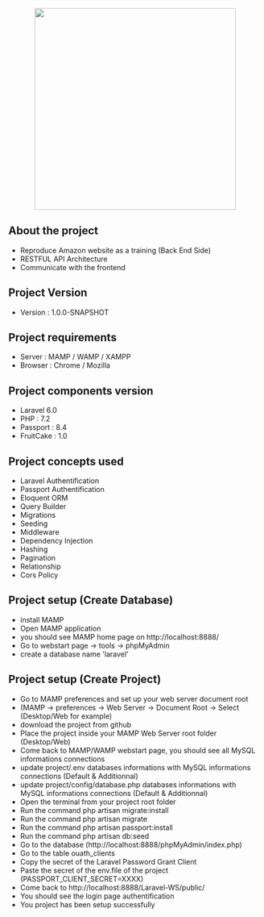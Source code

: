 <p align="center"><img src="https://res.cloudinary.com/dtfbvvkyp/image/upload/v1566331377/laravel-logolockup-cmyk-red.svg" width="400"></p>

## About the project

- Reproduce Amazon website as a training (Back End Side)
- RESTFUL API Architecture
- Communicate with the frontend


## Project Version

- Version : 1.0.0-SNAPSHOT


## Project requirements

- Server : MAMP / WAMP / XAMPP
- Browser : Chrome / Mozilla

## Project components version

- Laravel 6.0
- PHP : 7.2
- Passport : 8.4
- FruitCake : 1.0

## Project concepts used
- Laravel Authentification 
- Passport Authentification
- Eloquent ORM
- Query Builder
- Migrations
- Seeding
- Middleware
- Dependency Injection
- Hashing
- Pagination
- Relationship
- Cors Policy

## Project setup (Create Database)

- install MAMP
- Open MAMP application
- you should see MAMP home page on http://localhost:8888/
- Go to webstart page -> tools -> phpMyAdmin
- create a database name 'laravel'



## Project setup (Create Project)

- Go to MAMP preferences and set up your web server document root
- (MAMP -> preferences -> Web Server -> Document Root -> Select (Desktop/Web for example)
- download the project from github
- Place the project inside your MAMP Web Server  root folder (Desktop/Web)
- Come back to MAMP/WAMP webstart page, you should see all MySQL informations connections 
- update project/.env databases informations with MySQL informations connections  (Default & Additionnal)
- update project/config/database.php databases informations with MySQL informations connections (Default & Additionnal)
- Open the terminal from your project root folder
- Run the command php artisan migrate:install
- Run the command php artisan migrate
- Run the command php artisan passport:install
- Run the command php artisan db:seed
- Go to the database (http://localhost:8888/phpMyAdmin/index.php)
- Go to the table ouath_clients
- Copy the secret of the Laravel Password Grant Client
- Paste the secret of the env.file of the project (PASSPORT_CLIENT_SECRET=XXXX)
- Come back to http://localhost:8888/Laravel-WS/public/
- You should see the login page authentification
- You project has been setup successfully

